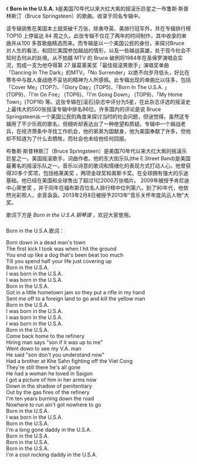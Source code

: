 

《 **Born in the U.S.A.** 》是美国70年代以来大红大紫的摇滚乐巨星之一布鲁斯·斯普林斯汀（Bruce
Springsteen）的歌曲。收录于同名专辑中。

  

该专辑销售在美国本土就突破千万张，除勇夺英、美排行冠军外，并在专辑排行榜 TOP10 上停留达 84
周之久。此张专辑不仅花了两年的时间制作，其中收录的单曲并从100 多首歌曲精选而来。而专辑是以一个美国公民的身份，来探讨Bruce
对人生的看法，和回忆美国参加越战的情形，以及一些越战英雄，处于现今社会不知何去何从的处境。从不拍摄 MTV 的 Bruce
破例将1984年在圣保罗演唱会实况，剪成一支为他夺得第 27 届葛莱美奖「最佳摇滚男歌手」演唱奖单曲「Dancing In The
Dark」的MTV。「No Surrender」以绝不向岁月低头，好比在寒冬中与敌人奋战绝不妥协的精神为人所感佩。此专辑出现的单曲比以往多，包括「Cover
Me」(TOP7)、「Glory Day」(TOP5)、「Born In The U.S.A. 」(TOP9)、「I'm On Fire」
(TOP6)、「I'm Going Down」 (TOP9)、「My Home Town」(TOP16)
等。这张专辑在[滚石]杂志中评分为5星，在此杂志评选的摇滚史上最伟大的500张摇滚专辑中排名86位。许多国内的评论是说 Bruce
Springsteen从一个美国公民的角度来探讨当时的社会问题，但谜觉得，虽然这专辑用了不少乐观的歌名，但细听却表达出了一种绝望和质疑。专辑中一个越战老兵，在经济萧条中寻找工作机会，他的弟弟为国献身，他为美国奉献了许多，但他却不知道为了什么去牺牲，而社会也未给他任何回报。

  

布鲁斯·斯普林斯汀（Bruce Springsteen）是美国70年代以来大红大紫的摇滚乐巨星之一。美国摇滚歌手，词曲作者。他的东大街乐队(the
E.Street Band)是美国最著名的摇滚乐队之一。音乐以诗意的歌词和情绪化的表现方式打动人心。他曾获得20多个奖项，包括格莱美奖
，两项金球奖和奥斯卡奖。在全球拥有强大的乐迷基础。他已经在美国和全球售出了超过1亿2000万张唱片。 2009年被授予肯尼迪中心荣誉奖
，并于同年在福布斯百位名人排行榜中位列第六。到了90年代，他依然光彩照人，余音袅袅。2013年2月8日被授予2013年“音乐关怀年度风云人物”大奖。

  

歌词下方是 _Born in the U.S.A.钢琴谱_ ，欢迎大家使用。

###  
Born in the U.S.A.歌词：

  
Born down in a dead man's town  
The first kick I took was when I hit the ground  
You end up like a dog that's been beat too much  
Till you spend half your life just covering up  
Born in the U.S.A.  
I was born in the U.S.A.  
I was born in the U.S.A.  
Born in the U.S.A.  
Got in a little hometown jam so they put a rifle in my hand  
Sent me off to a foreign land to go and kill the yellow man  
Born in the U.S.A.  
I was born in the U.S.A.  
I was born in the U.S.A.  
I was born in the U.S.A.  
Born in the U.S.A.  
Come back home to the refinery  
Hiring man says "son if it was up to me"  
Went down to see my V.A. man  
He said "son don't you understand now"  
Had a brother at Khe Sahn fighting off the Viet Cong  
They're still there he's all gone  
He had a woman he loved in Saigon  
I got a picture of him in her arms now  
Down in the shadow of penitentiary  
Out by the gas fires of the refinery  
I'm ten years burning down the road  
Nowhere to run ain't got nowhere to go  
Born in the U.S.A.  
I was born in the U.S.A.  
Born in the U.S.A.  
I'm a long gone daddy in the U.S.A.  
Born in the U.S.A.  
Born in the U.S.A.  
Born in the U.S.A.  
I'm a cool rocking daddy in the U.S.A.

  

